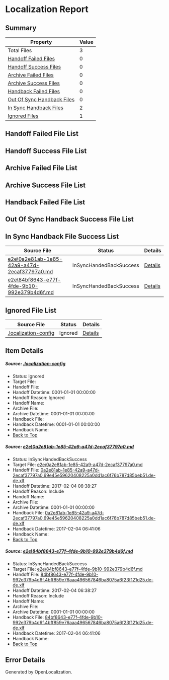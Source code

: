 # <a name='report-top'></a> Localization Report

## Summary
 Property | Value 
 -------- | ----- 
 Total Files | 3
[ Handoff Failed Files ](#handoff-failed-list)| 0
[ Handoff Success Files ](#handoff-success-list)| 0
[ Archive Failed Files ](#archive-failed-list)| 0
[ Archive Success Files ](#archive-success-list)| 0
[ Handback Failed Files ](#handback-failed-list)| 0
[ Out Of Sync Handback Files ](#outofsync-handback-success-list)| 0
[ In Sync Handback Files ](#insync-handback-success-list)| 2
[ Ignored Files ](#ignored-list)| 1

## <a name='handoff-failed-list'></a> Handoff Failed File List

## <a name='handoff-success-list'></a> Handoff Success File List

## <a name='archive-failed-list'></a> Archive Failed File List

## <a name='archive-success-list'></a> Archive Success File List

## <a name='handback-failed-list'></a> Handback Failed File List

## <a name='outofsync-handback-success-list'></a> Out Of Sync Handback Success File List

## <a name='insync-handback-success-list'></a> In Sync Handback File Success List
 Source File | Status | Details 
 ----------- | ------ | ------- 
 [e2e\0a2e81ab-1e85-42a9-a47d-2ecaf37797a0.md](https://github.com/OpenLocalizationTestOrg/ol-test0/blob/f4a2961c2d7cf538921d56923bbaba940e5684e1/e2e/0a2e81ab-1e85-42a9-a47d-2ecaf37797a0.md) | InSyncHandedBackSuccess | [Details](#bff595869970b1403c0b8602e8a33db16f8d5ff01)
 [e2e\84bf8643-e77f-4fde-9b10-992e379b4d6f.md](https://github.com/OpenLocalizationTestOrg/ol-test0/blob/f4a2961c2d7cf538921d56923bbaba940e5684e1/e2e/84bf8643-e77f-4fde-9b10-992e379b4d6f.md) | InSyncHandedBackSuccess | [Details](#8de22b135805f077d8f848769a6ec15f39750e892)

## <a name='ignored-list'></a> Ignored File List
 Source File | Status | Details 
 ----------- | ------ | ------- 
 [.localization-config](https://github.com/OpenLocalizationTestOrg/ol-test0/blob/f4a2961c2d7cf538921d56923bbaba940e5684e1/.localization-config) | Ignored | [Details](#cb0632cf59c1387fc1742bfb9fa3c47f87e2e5c90)

## Item Details
##### <a name='cb0632cf59c1387fc1742bfb9fa3c47f87e2e5c90'></a> Source: [.localization-config](https://github.com/OpenLocalizationTestOrg/ol-test0/blob/f4a2961c2d7cf538921d56923bbaba940e5684e1/.localization-config)
* Status: Ignored
* Target File: 
* Handoff File: 
* Handoff Datetime: 0001-01-01 00:00:00
* Handoff Reason: Ignored
* Handoff Name: 
* Archive File: 
* Archive Datetime: 0001-01-01 00:00:00
* Handback File: 
* Handback Datetime: 0001-01-01 00:00:00
* Handback Name: 
* [Back to Top](#report-top)

##### <a name='bff595869970b1403c0b8602e8a33db16f8d5ff01'></a> Source: [e2e\0a2e81ab-1e85-42a9-a47d-2ecaf37797a0.md](https://github.com/OpenLocalizationTestOrg/ol-test0/blob/f4a2961c2d7cf538921d56923bbaba940e5684e1/e2e/0a2e81ab-1e85-42a9-a47d-2ecaf37797a0.md)
* Status: InSyncHandedBackSuccess
* Target File: [e2e\0a2e81ab-1e85-42a9-a47d-2ecaf37797a0.md](https://github.com/OpenLocalizationTestOrg/ol-test0-dede/blob/48a3a71334a8d56847981a8eefceee6ac75b5848/e2e/0a2e81ab-1e85-42a9-a47d-2ecaf37797a0.md)
* Handoff File: [0a2e81ab-1e85-42a9-a47d-2ecaf37797a0.69e45e59620408225a0dd1ac6f76b787d85beb51.de-de.xlf](https://github.com/OpenLocalizationTestOrg/ol-test0-handoff/blob/dab05fb1a5fdbb6b9bac2835b2985edea23b972c/ol-handoff/OpenLocalizationTestOrg/ol-test0-dede/shujia/ht/0a2e81ab-1e85-42a9-a47d-2ecaf37797a0.69e45e59620408225a0dd1ac6f76b787d85beb51.de-de.xlf)
* Handoff Datetime: 2017-02-04 06:38:27
* Handoff Reason: Include
* Handoff Name: 
* Archive File: 
* Archive Datetime: 0001-01-01 00:00:00
* Handback File: [0a2e81ab-1e85-42a9-a47d-2ecaf37797a0.69e45e59620408225a0dd1ac6f76b787d85beb51.de-de.xlf](https://github.com/OpenLocalizationTestOrg/ol-test0-handback/blob/01c493969a076501c321fb60359f15602ebc438c/ol-handback/OpenLocalizationTestOrg/ol-test0-dede/shujia/ht/0a2e81ab-1e85-42a9-a47d-2ecaf37797a0.69e45e59620408225a0dd1ac6f76b787d85beb51.de-de.xlf)
* Handback Datetime: 2017-02-04 06:41:06
* Handback Name: 
* [Back to Top](#report-top)

##### <a name='8de22b135805f077d8f848769a6ec15f39750e892'></a> Source: [e2e\84bf8643-e77f-4fde-9b10-992e379b4d6f.md](https://github.com/OpenLocalizationTestOrg/ol-test0/blob/f4a2961c2d7cf538921d56923bbaba940e5684e1/e2e/84bf8643-e77f-4fde-9b10-992e379b4d6f.md)
* Status: InSyncHandedBackSuccess
* Target File: [e2e\84bf8643-e77f-4fde-9b10-992e379b4d6f.md](https://github.com/OpenLocalizationTestOrg/ol-test0-dede/blob/48a3a71334a8d56847981a8eefceee6ac75b5848/e2e/84bf8643-e77f-4fde-9b10-992e379b4d6f.md)
* Handoff File: [84bf8643-e77f-4fde-9b10-992e379b4d6f.4bff859e76aaa496567846ba8075a6f23f121d25.de-de.xlf](https://github.com/OpenLocalizationTestOrg/ol-test0-handoff/blob/dab05fb1a5fdbb6b9bac2835b2985edea23b972c/ol-handoff/OpenLocalizationTestOrg/ol-test0-dede/shujia/ht/84bf8643-e77f-4fde-9b10-992e379b4d6f.4bff859e76aaa496567846ba8075a6f23f121d25.de-de.xlf)
* Handoff Datetime: 2017-02-04 06:38:27
* Handoff Reason: Include
* Handoff Name: 
* Archive File: 
* Archive Datetime: 0001-01-01 00:00:00
* Handback File: [84bf8643-e77f-4fde-9b10-992e379b4d6f.4bff859e76aaa496567846ba8075a6f23f121d25.de-de.xlf](https://github.com/OpenLocalizationTestOrg/ol-test0-handback/blob/01c493969a076501c321fb60359f15602ebc438c/ol-handback/OpenLocalizationTestOrg/ol-test0-dede/shujia/ht/84bf8643-e77f-4fde-9b10-992e379b4d6f.4bff859e76aaa496567846ba8075a6f23f121d25.de-de.xlf)
* Handback Datetime: 2017-02-04 06:41:06
* Handback Name: 
* [Back to Top](#report-top)


## Error Details

Generated by OpenLocalization.
